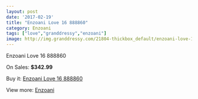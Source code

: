 ```yaml
---
layout: post
date: '2017-02-19'
title: "Enzoani Love 16 888860"
category: Enzoani
tags: ["love","granddressy","enzoani"]
image: http://img.granddressy.com/21804-thickbox_default/enzoani-love-16-888860.jpg
---
```

Enzoani Love 16 888860

On Sales: **$342.99**
<a href="https://www.granddressy.com/en/enzoani/20769-enzoani-love-16-888860.html"><amp-img layout="responsive" width="600" height="600" src="//img.granddressy.com/21804-thickbox_default/enzoani-love-16-888860.jpg" alt="Enzoani Love 16 888860 0" /></a>

Buy it: [Enzoani Love 16 888860](https://www.granddressy.com/en/enzoani/20769-enzoani-love-16-888860.html "Enzoani Love 16 888860")

View more: [Enzoani](https://www.granddressy.com/en/20-enzoani "Enzoani")